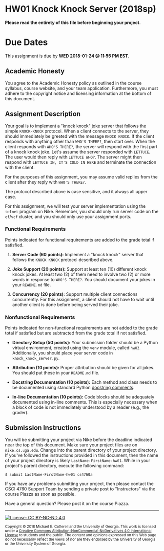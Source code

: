 
# HW01 Knock Knock Server (2018sp)

**Please read the entirety of this file before
beginning your project.** 

# Due Dates

This assignment is due by **WED 2018-01-24 @ 11:55 PM EST**. 

## Academic Honesty

You agree to the Academic Honesty policy as outlined in the course syllabus, 
course website, and your team application. Furthermore, you must adhere to
the copyright notice and licensing information at the bottom of this document.

## Assignment Description

Your goal is to implement a "knock knock" joke server that follows the simple
`KNOCK-KNOCK` protocol. When a client connects to the server, they should
immediately be greeted with the message `KNOCK KNOCK`. If the client responds
with anything other than `WHO'S THERE?`, then start over. When the client
responds with `WHO'S THERE?`, the server will respond with the first part of
a knock knock joke. Let's assume the server responded with `LETTUCE`. The user 
would then reply with `LETTUCE WHO?`. The server might then respond with 
`LETTUCE IN, IT'S COLD IN HERE` and terminate the connection with the client. 

For the purposes of this assignment, you may assume valid replies from the
client after they reply with `WHO'S THERE?`.

The protocol described above is case sensitive, and it always all upper case.

For this assignment, we will test your server implementation using the 
`telnet` program on Nike. Remember, you should only run server code on the 
`cf`/`vcf` cluster, and you should only use your assignment ports.

### Functional Requirements

Points indicated for functional requirements are added to the grade total
if satisfied. 

1. **Server Code (60 points):** Implement a "knock knock" server that 
   follows the `KNOCK KNOCK` protocol described above.

2. **Joke Support (20 points):** Support at least ten (10) different 
   knock knock jokes. At least two (2) of them need to involve two (2) or more 
   words in response to `WHO'S THERE?`. You should document your jokes 
   in your `README.md` file.

3. **Concurrency (20 points):** Support multiple client connections concurrently. 
   For this assignment, a client should not have to wait until another client is
   done before being served their joke.

### Nonfunctional Requirements 

Points indicated for non-functional requirements are not added to the grade total
if satisfied but are subtracted from the grade total if not satisfied.

* **Directory Setup (50 points):** Your submission folder should be a Python
  virtual environment, created using the `venv` module, called `hw03`.
  Additionally, you should place your server code in `knock_knock_server.py`.

* **Attribution (10 points):** Proper attribution should be given for all jokes.
  You should put these in your `README.md` file.

* **Docstring Documentation (10 points):** Each method and class needs to be documented
  using standard Python [docstring comments](https://www.python.org/dev/peps/pep-0257/).

* **In-line Documentation (10 points):** Code blocks should be adequately documented
  using in-line comments. This is especially necessary when a block of code
  is not immediately understood by a reader (e.g., the grader).

## Submission Instructions

You will be submitting your project via Nike before the deadline indicated
near the top of this document. Make sure your project files are on 
`nike.cs.uga.edu`. Change into the parent directory of your project directory. 
If you've followed the instructions provided in this document, then the name 
of your project directory is likely `LastName-FirstName-hw01`. 
While in your project's parent directory, execute the following command: 
```
$ submit LastName-FirstName-hw01 cs4760a
```

If you have any problems submitting your project, then please contact the CSCI
4760 Support Team by sending a private post to "Instructors" via the course 
Piazza as soon as possible. 

Have a general question? Please post it on the course Piazza.

<hr/>

[![License: CC BY-NC-ND 4.0](https://img.shields.io/badge/License-CC%20BY--NC--ND%204.0-lightgrey.svg)](http://creativecommons.org/licenses/by-nc-nd/4.0/)

<small>
Copyright &copy; 2018 Michael E. Cotterell and the University of Georgia.
This work is licensed under a <a rel="license" href="http://creativecommons.org/licenses/by-nc-nd/4.0/">Creative Commons Attribution-NonCommercial-NoDerivatives 4.0 International License</a> to students and the public.
The content and opinions expressed on this Web page do not necessarily reflect the views of nor are they endorsed by the University of Georgia or the University System of Georgia.
</small>

